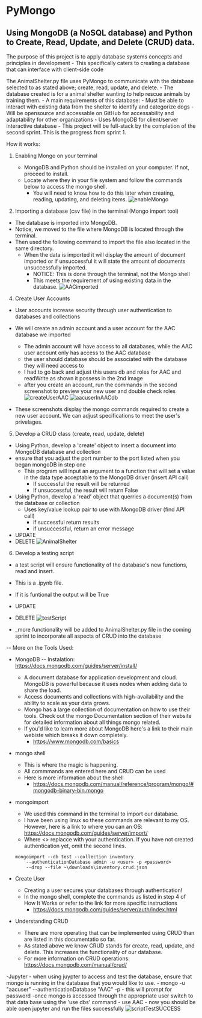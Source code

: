 # PyMongo

Using MongoDB (a NoSQL database) and Python to Create, Read, Update, and Delete (CRUD) data. 
----------------------------------------------------------------------------------------------------------------------------------------------------------------------
The purpose of this project is to apply database systems concepts and principles in development 
    - This specifically caters to creating a database that can interface with client-side code

The AnimalShelter.py file uses PyMongo to communicate with the database selected to as stated above; create, read, update, and delete.
    - The database created is for a animal shelter wanting to help rescue animals by training them. 
    - A main requirements of this database:
        - Must be able to interact with existing data from the shelter to identify and categorize dogs
        - Will be opensource and accessable on GitHub for accessability and adaptability for other organizations
        - Uses MongoDB for client/server interactive database
    - This project will be full-stack by the completion of the second sprint. This is the progress from sprint 1. 

How it works: 

1) Enabling Mongo on your terminal
    - MongoDB and Python should be installed on your computer. If not, proceed to install. 
    - Locate where they in your file system and follow the commands below to access the mongo shell.
        - You will need to know how to do this later when creating, reading, updating, and deleting items. 
![enableMongo](https://user-images.githubusercontent.com/71840637/143285034-04cfb086-8e96-4217-a9b2-f23e98173a17.jpg)

 
3) Importing a database (csv file) in the terminal (Mongo import tool) 
- The database is imported into MongoDB.  
- Notice, we moved to the file where MongoDB is located through the terminal. 
- Then used the following command to import the file also located in the same directory. 
    - When the data is imported it will display the amount of document imported or if unsuccessful it will state the amount of documents unsuccessfully imported.
        -   NOTICE: This is done through the terminal, not the Mongo shell
        -   This meets the requirement of using existing data in the database.
![AACimported](https://user-images.githubusercontent.com/71840637/142472230-756155ab-9493-4d39-a755-145705fa9263.jpg)

4) Create User Accounts
- User accounts increase security through user authentication to databases and collections
- We will create an admin account and a user account for the AAC database we imported
    - The admin account will have access to all databases, while the AAC user account only has access to the AAC database
    - the user should database should be associated with the database they will need access to
    - I had to go back and adjust this users db and roles for AAC and readWrite as shown it possess in the 2nd image
    - after you create an account, run the commands in the second screenshot to preview your new user and double check roles
    ![createUserAAC](https://user-images.githubusercontent.com/71840637/143290020-709bd547-d95c-4992-80d8-6d96d0c84cf3.jpg)
    ![aacuserInAACdb](https://user-images.githubusercontent.com/71840637/143289623-4194adb5-8ce3-4a29-a9a9-a5db476f3149.jpg)

    
- These screenshots display the mongo commands required to create a new user account. We can adjust specifications to meet the user's privelages. 

5) Develop a CRUD class (create, read, update, delete)
- Using Python, develop a 'create' object to insert a document into MongoDB database and collection
- ensure that you adjust the port number to the port listed when you began mongoDB in step one
    - This program will input an argument to a function that will set a value in the data type acceptable to the MongoDB driver (insert API call)
         - If successful the result will be returned
         - If unsuccessful, the result will return False
- Using Python, develop a 'read' object that querries a document(s) from the database or collection 
    - Uses key/value lookup pair to use with MongoDB driver (find API call) 
        - if successful return results
        - if unsuccessful, return an error message 
- UPDATE
- DELETE
![AnimalShelter](https://user-images.githubusercontent.com/71840637/142479240-216a9329-a5b9-4351-9f76-734193719eb9.jpg)

6) Develop a testing script
- a test script will ensure functionality of the database's new functions, read and insert. 
- This is a .ipynb file.
- If it is funtional the output will be True
- UPDATE
- DELETE
![testScript](https://user-images.githubusercontent.com/71840637/142642716-645d08ff-288c-4365-98ee-e4b1ca2da991.jpg)

- _more functionality will be added to AnimalShelter.py file in the coming sprint to incorporate all aspects of CRUD into the database

--
More on the Tools Used: 
- MongoDB  -- Instalation: https://docs.mongodb.com/guides/server/install/
    - A document database for application development and cloud. MongoDB is powerful because it uses nodes when adding data to share the load.
    - Access documents and collections with high-availability and the ability to scale as your data grows.
    - Mongo has a large collection of documentation on how to use their tools. Check out the mongo Documentation section of their website for detailed information about all things mongo related. 
    - If you'd like to learn more about MongoDB here's a link to their main webiste which breaks it down completely.
        - https://www.mongodb.com/basics 
- mongo shell 
    - This is where the magic is happening. 
    - All commmands are entered here and CRUD can be used
    - Here is more information about the shell 
        - https://docs.mongodb.com/manual/reference/program/mongo/#mongodb-binary-bin.mongo
- mongoimport 
    -  We used this command in the terminal to import our database. 
    -  I have been using linux so these commands are relevant to my OS. However, here is a link to where you can an OS: https://docs.mongodb.com/guides/server/import/
    -  Where <> replacce with your authentication. If you have not created authentication yet, omit the second lines. 

      mongoimport --db test --collection inventory 
          --authenticationDatabase admin -u <user> -p <password>
          --drop --file ~\downloads\inventory.crud.json
- Create User
    - Creating a user secures your databases through authentication!
    - In the mongo shell, complete the commands as listed in step 4 of How It Works or refer to the link for more specific instructions
        -  https://docs.mongodb.com/guides/server/auth/index.html
- Understanding CRUD
    - There are more operating that can be implemented using CRUD than are listed in this documentatio so far. 
    - As stated above we know CRUD stands for create, read, update, and delete. This increases the functionality of our database.
    - For more information on CRUD operations: https://docs.mongodb.com/manual/crud/

-Jupyter
    - when using juypter to access and test the database, ensure that mongo is running in the database that you would like to use.
        - mongo -u "aacuser" --authenticationDatabase "AAC" -p
            - this will prompt for password
        -once mongo is accessed through the appropriate user switch to that data base using the 'use dbs' command
            - use AAC
        - now you should be able open jupyter and run the files successfully
        ![scriptTestSUCCESS](https://user-images.githubusercontent.com/71840637/143291079-ef8abebf-580d-4c54-b9e1-e478dfcfd807.jpg)
